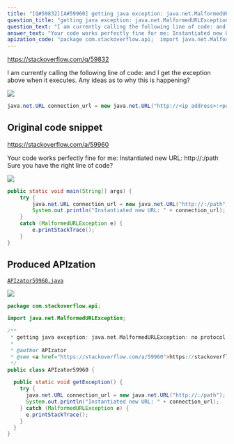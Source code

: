 ```yaml
---
title: "[Q#59832][A#59960] getting java exception: java.net.MalformedURLException: no protocol"
question_title: "getting java exception: java.net.MalformedURLException: no protocol"
question_text: "I am currently calling the following line of code: and I get the exception above when it executes.  Any ideas as to why this is happening?"
answer_text: "Your code works perfectly fine for me: Instantiated new URL: http://:/path Sure you have the right line of code?"
apization_code: "package com.stackoverflow.api;  import java.net.MalformedURLException;  /**  * getting java exception: java.net.MalformedURLException: no protocol  *  * @author APIzator  * @see <a href=\"https://stackoverflow.com/a/59960\">https://stackoverflow.com/a/59960</a>  */ public class APIzator59960 {    public static void getException() {     try {       java.net.URL connection_url = new java.net.URL(\"http://:/path\");       System.out.println(\"Instantiated new URL: \" + connection_url);     } catch (MalformedURLException e) {       e.printStackTrace();     }   } }"
---
```


https://stackoverflow.com/q/59832

I am currently calling the following line of code:
and I get the exception above when it executes.  Any ideas as to why this is happening?


<div class="code-logo"><img src="/stackoverflow.png" /></div>

```java
java.net.URL connection_url = new java.net.URL("http://<ip address>:<port>/path");
```


## Original code snippet

https://stackoverflow.com/a/59960

Your code works perfectly fine for me:
Instantiated new URL: http://:/path
Sure you have the right line of code?

<div class="code-logo"><img src="/stackoverflow.png" /></div>

```java
public static void main(String[] args) {
    try {
        java.net.URL connection_url = new java.net.URL("http://:/path");
        System.out.println("Instantiated new URL: " + connection_url);
    }
    catch (MalformedURLException e) {
        e.printStackTrace();
    }
}
```

## Produced APIzation

[`APIzator59960.java`](https://github.com/blind-papers/apization-temp-data/raw/main/search/APIzator59960.java)

<div class="code-logo"><img src="/apizator.png" /></div>

```java
package com.stackoverflow.api;

import java.net.MalformedURLException;

/**
 * getting java exception: java.net.MalformedURLException: no protocol
 *
 * @author APIzator
 * @see <a href="https://stackoverflow.com/a/59960">https://stackoverflow.com/a/59960</a>
 */
public class APIzator59960 {

  public static void getException() {
    try {
      java.net.URL connection_url = new java.net.URL("http://:/path");
      System.out.println("Instantiated new URL: " + connection_url);
    } catch (MalformedURLException e) {
      e.printStackTrace();
    }
  }
}

```